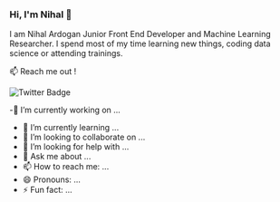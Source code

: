 ### Hi, I'm Nihal 👋
I am Nihal Ardogan Junior Front End Developer and Machine Learning Researcher. I spend most of my time learning new things, coding data science or attending trainings.

📫 Reach me out !

![Twitter Badge](https://img.shields.io/twitter/follow/nihalino?color=blue&label=%40nihalino&logoColor=blue&style=social)

<!--
**ArdoganNihal/ArdoganNihal** is a ✨ _special_ ✨ repository because its `README.md` (this file) appears on your GitHub profile.

-->

-🔭 I’m currently working on ...
- 🌱 I’m currently learning ...
- 👯 I’m looking to collaborate on ...
- 🤔 I’m looking for help with ...
- 💬 Ask me about ...
- 📫 How to reach me: ...
- 😄 Pronouns: ...
- ⚡ Fun fact: ...

